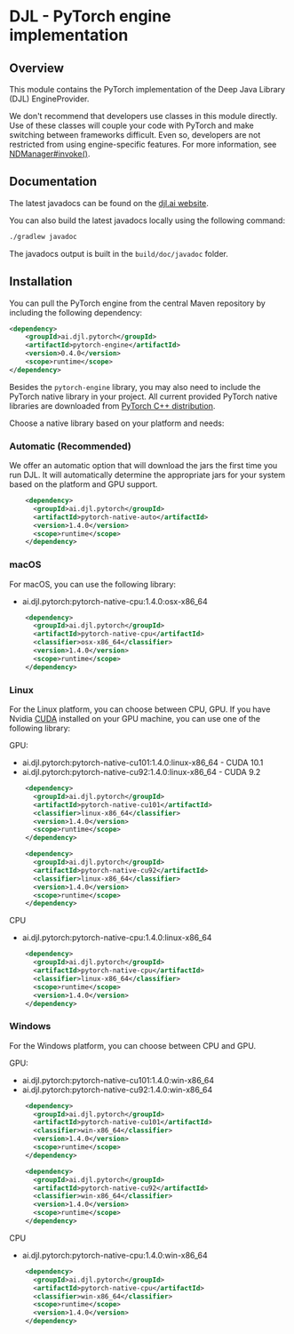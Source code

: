 # DJL - PyTorch engine implementation

## Overview
This module contains the PyTorch implementation of the Deep Java Library (DJL) EngineProvider.

We don't recommend that developers use classes in this module directly.
Use of these classes will couple your code with PyTorch and make switching between frameworks difficult.
Even so, developers are not restricted from using engine-specific features.
For more information, see [NDManager#invoke()](https://javadoc.io/static/ai.djl/api/0.4.0/ai/djl/ndarray/NDManager.html#invoke-java.lang.String-ai.djl.ndarray.NDList-ai.djl.ndarray.NDList-ai.djl.util.PairList-).

## Documentation

The latest javadocs can be found on the [djl.ai website](https://javadoc.io/doc/ai.djl.pytorch/pytorch-engine/latest/index.html).

You can also build the latest javadocs locally using the following command:

```sh
./gradlew javadoc
```
The javadocs output is built in the `build/doc/javadoc` folder.

## Installation
You can pull the PyTorch engine from the central Maven repository by including the following dependency:

```xml
<dependency>
    <groupId>ai.djl.pytorch</groupId>
    <artifactId>pytorch-engine</artifactId>
    <version>0.4.0</version>
    <scope>runtime</scope>
</dependency>
```
Besides the `pytorch-engine` library, you may also need to include the PyTorch native library in your project.
All current provided PyTorch native libraries are downloaded from [PyTorch C++ distribution](https://pytorch.org/get-started/locally/#start-locally).

Choose a native library based on your platform and needs:

### Automatic (Recommended)

We offer an automatic option that will download the jars the first time you run DJL.
It will automatically determine the appropriate jars for your system based on the platform and GPU support.

```xml
    <dependency>
      <groupId>ai.djl.pytorch</groupId>
      <artifactId>pytorch-native-auto</artifactId>
      <version>1.4.0</version>
      <scope>runtime</scope>
    </dependency>
```

### macOS
For macOS, you can use the following library:

- ai.djl.pytorch:pytorch-native-cpu:1.4.0:osx-x86_64

```xml
    <dependency>
      <groupId>ai.djl.pytorch</groupId>
      <artifactId>pytorch-native-cpu</artifactId>
      <classifier>osx-x86_64</classifier>
      <version>1.4.0</version>
      <scope>runtime</scope>
    </dependency>
```

### Linux
For the Linux platform, you can choose between CPU, GPU. If you have Nvidia [CUDA](https://en.wikipedia.org/wiki/CUDA)
installed on your GPU machine, you can use one of the following library:

GPU:
- ai.djl.pytorch:pytorch-native-cu101:1.4.0:linux-x86_64 - CUDA 10.1
- ai.djl.pytorch:pytorch-native-cu92:1.4.0:linux-x86_64 - CUDA 9.2

```xml
    <dependency>
      <groupId>ai.djl.pytorch</groupId>
      <artifactId>pytorch-native-cu101</artifactId>
      <classifier>linux-x86_64</classifier>
      <version>1.4.0</version>
      <scope>runtime</scope>
    </dependency>
```

```xml
    <dependency>
      <groupId>ai.djl.pytorch</groupId>
      <artifactId>pytorch-native-cu92</artifactId>
      <classifier>linux-x86_64</classifier>
      <version>1.4.0</version>
      <scope>runtime</scope>
    </dependency>
```

CPU
- ai.djl.pytorch:pytorch-native-cpu:1.4.0:linux-x86_64

```xml
    <dependency>
      <groupId>ai.djl.pytorch</groupId>
      <artifactId>pytorch-native-cpu</artifactId>
      <classifier>linux-x86_64</classifier>
      <scope>runtime</scope>
      <version>1.4.0</version>
    </dependency>
```

### Windows

For the Windows platform, you can choose between CPU and GPU.

GPU:

- ai.djl.pytorch:pytorch-native-cu101:1.4.0:win-x86_64
- ai.djl.pytorch:pytorch-native-cu92:1.4.0:win-x86_64

```xml
    <dependency>
      <groupId>ai.djl.pytorch</groupId>
      <artifactId>pytorch-native-cu101</artifactId>
      <classifier>win-x86_64</classifier>
      <version>1.4.0</version>
      <scope>runtime</scope>
    </dependency>
```

```xml
    <dependency>
      <groupId>ai.djl.pytorch</groupId>
      <artifactId>pytorch-native-cu92</artifactId>
      <classifier>win-x86_64</classifier>
      <version>1.4.0</version>
      <scope>runtime</scope>
    </dependency>
```

CPU
- ai.djl.pytorch:pytorch-native-cpu:1.4.0:win-x86_64

```xml
    <dependency>
      <groupId>ai.djl.pytorch</groupId>
      <artifactId>pytorch-native-cpu</artifactId>
      <classifier>win-x86_64</classifier>
      <scope>runtime</scope>
      <version>1.4.0</version>
    </dependency>
```
